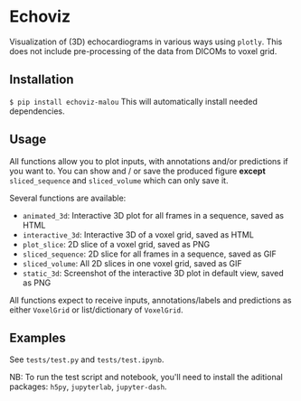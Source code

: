 # Echoviz
Visualization of (3D) echocardiograms in various ways using `plotly`. This does not include pre-processing of the data from DICOMs to voxel grid.

## Installation

`$ pip install echoviz-malou` This will automatically install needed dependencies.

## Usage

All functions allow you to plot inputs, with annotations and/or predictions if you want to. You can show and / or save the produced figure **except** `sliced_sequence` and `sliced_volume` which can only save it.

Several functions are available:
- `animated_3d`: Interactive 3D plot for all frames in a sequence, saved as HTML
- `interactive_3d`: Interactive 3D of a voxel grid, saved as HTML
- `plot_slice`: 2D slice of a voxel grid, saved as PNG
- `sliced_sequence`: 2D slice for all frames in a sequence, saved as GIF
- `sliced_volume`: All 2D slices in one voxel grid, saved as GIF
- `static_3d`: Screenshot of the interactive 3D plot in default view, saved as PNG

All functions expect to receive inputs, annotations/labels and predictions as either `VoxelGrid` or list/dictionary of `VoxelGrid`.

## Examples

See `tests/test.py` and `tests/test.ipynb`.

 NB: To run the test script and notebook, you'll need to install the aditional packages: `h5py`, `jupyterlab`, `jupyter-dash`.
